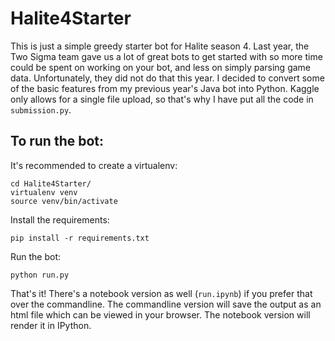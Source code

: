 # Halite4Starter
This is just a simple greedy starter bot for Halite season 4. Last year, the Two Sigma team gave us a lot of great bots to get started with so more time could be spent on working on your bot, and less on simply parsing game data. Unfortunately, they did not do that this year. I decided to convert some of the basic features from my previous year's Java bot into Python. Kaggle only allows for a single file upload, so that's why I have put all the code in `submission.py`.

## To run the bot:
It's recommended to create a virtualenv:
```commandline
cd Halite4Starter/
virtualenv venv
source venv/bin/activate 
```

Install the requirements:
```commandline
pip install -r requirements.txt
```

Run the bot:
```commandline
python run.py
```

That's it! There's a notebook version as well (`run.ipynb`) if you prefer that over the commandline. The commandline version will save the output as an html file which can be viewed in your browser. The notebook version will render it in IPython.
